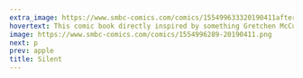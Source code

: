 ```yaml
---
extra_image: https://www.smbc-comics.com/comics/155499633320190411after.png
hovertext: This comic book directly inspired by something Gretchen McCulloch said.
image: https://www.smbc-comics.com/comics/1554996289-20190411.png
next: p
prev: apple
title: Silent
---
```

